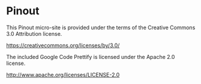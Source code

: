 Pinout
======

This Pinout micro-site is provided under the terms of the Creative Commons 3.0 Attribution license.

https://creativecommons.org/licenses/by/3.0/

The included Google Code Prettify is licensed under the Apache 2.0 license.

http://www.apache.org/licenses/LICENSE-2.0